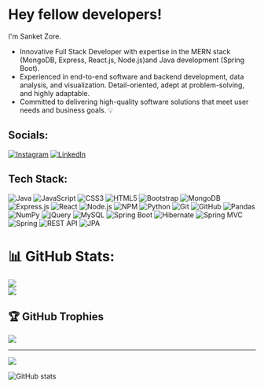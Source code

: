 # Hey fellow developers!
  I'm Sanket Zore.
  - Innovative Full Stack Developer with expertise
  in the MERN stack (MongoDB, Express, React.js, Node.js)and 
  Java development (Spring Boot).
  - Experienced in end-to-end software and backend development,
  data analysis, and visualization. Detail-oriented,
  adept at problem-solving, and highly adaptable.
  - Committed to delivering high-quality software
  solutions that meet user needs and business goals. 💡

## Socials:
[![Instagram](https://img.shields.io/badge/Instagram-E4405F?style=for-the-badge&logo=instagram&logoColor=white)](https://www.instagram.com/yourusername)
[![LinkedIn](https://img.shields.io/badge/LinkedIn-0A66C2?style=for-the-badge&logo=linkedin&logoColor=white)](https://www.linkedin.com/in/yourusername)

## Tech Stack:
![Java](https://img.shields.io/badge/Java-%23ED8B00.svg?style=for-the-badge&logo=java&logoColor=white)
![JavaScript](https://img.shields.io/badge/JavaScript-%23F7DF1E.svg?style=for-the-badge&logo=javascript&logoColor=black)
![CSS3](https://img.shields.io/badge/CSS3-%231572B6.svg?style=for-the-badge&logo=css3&logoColor=white)
![HTML5](https://img.shields.io/badge/HTML5-%23E34F26.svg?style=for-the-badge&logo=html5&logoColor=white)
![Bootstrap](https://img.shields.io/badge/Bootstrap-%23563D7C.svg?style=for-the-badge&logo=bootstrap&logoColor=white)
![MongoDB](https://img.shields.io/badge/MongoDB-%2347A248.svg?style=for-the-badge&logo=mongodb&logoColor=white)
![Express.js](https://img.shields.io/badge/Express.js-%23404d59.svg?style=for-the-badge&logo=express&logoColor=%2361DAFB)
![React](https://img.shields.io/badge/React-%2320232a.svg?style=for-the-badge&logo=react&logoColor=%2361DAFB)
![Node.js](https://img.shields.io/badge/Node.js-%23339933.svg?style=for-the-badge&logo=node-dot-js&logoColor=white)
![NPM](https://img.shields.io/badge/NPM-%23000000.svg?style=for-the-badge&logo=npm&logoColor=white)
![Python](https://img.shields.io/badge/Python-%233776AB.svg?style=for-the-badge&logo=python&logoColor=white)
![Git](https://img.shields.io/badge/Git-%23F05033.svg?style=for-the-badge&logo=git&logoColor=white)
![GitHub](https://img.shields.io/badge/GitHub-%23121011.svg?style=for-the-badge&logo=github&logoColor=white)
![Pandas](https://img.shields.io/badge/Pandas-%23150458.svg?style=for-the-badge&logo=pandas&logoColor=white)
![NumPy](https://img.shields.io/badge/NumPy-%23013243.svg?style=for-the-badge&logo=numpy&logoColor=white)
![jQuery](https://img.shields.io/badge/jQuery-%230769AD.svg?style=for-the-badge&logo=jquery&logoColor=white)
![MySQL](https://img.shields.io/badge/MySQL-%2300f.svg?style=for-the-badge&logo=mysql&logoColor=white)
![Spring Boot](https://img.shields.io/badge/Spring%20Boot-%236DB33F.svg?style=for-the-badge&logo=spring-boot&logoColor=white)
![Hibernate](https://img.shields.io/badge/Hibernate-%2346B882.svg?style=for-the-badge&logo=hibernate&logoColor=white)
![Spring MVC](https://img.shields.io/badge/Spring%20MVC-%236DB33F.svg?style=for-the-badge&logo=spring&logoColor=white)
![Spring](https://img.shields.io/badge/Spring-%236DB33F.svg?style=for-the-badge&logo=spring&logoColor=white)
![REST API](https://img.shields.io/badge/REST%20API-%23000000.svg?style=for-the-badge&logo=swagger&logoColor=white)
![JPA](https://img.shields.io/badge/JPA-%23000000.svg?style=for-the-badge&logo=java&logoColor=white)

# 📊 GitHub Stats:
![](https://github-readme-streak-stats.herokuapp.com/?user=SanketZore&theme=vue-dark&hide_border=false)<br/>
![](https://github-readme-stats.vercel.app/api/top-langs/?username=SanketZore&theme=vue-dark&hide_border=false&include_all_commits=true&count_private=false&layout=compact)

## 🏆 GitHub Trophies
![](https://github-profile-trophy.vercel.app/?username=SanketZore&theme=gitdimmed&no-frame=false&no-bg=true&margin-w=4)

---
[![](https://visitcount.itsvg.in/api?id=SanketZore&icon=0&color=0)](https://visitcount.itsvg.in)

<!-- Proudly created with GPRM ( https://gprm.itsvg.in ) -->

![GitHub stats](https://github-readme-stats.vercel.app/api?username=SanketZore&show_icons=true&theme=radical)
